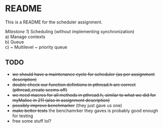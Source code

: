 README
=

This is a README for the scheduler assignment.

*Milestone 1*) Scheduling (without implementing synchronization)  
a) Manage contexts  
b) Queue  
c) ~ Multilevel ~ priority queue  

## TODO
* ~~we should have a maintenance cycle for scheduler (as per assignment description)~~
* ~~double check our function defintions in pthread.h are correct (pthread_create seems off)~~
* ~~we need macros for all methods in pthread.h, similar to what we did for myMalloc in 211 (also in assignment description)~~
* ~~possibly improve benchmarker~~ (they just gave us one)
* ~~make better tests~~ the benchamrker they gaves is probably good enough for testing
* free some stuff lol?
